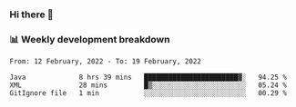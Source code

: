 ### Hi there 👋

### 📊 Weekly development breakdown
<!--START_SECTION:waka-->
```text
From: 12 February, 2022 - To: 19 February, 2022

Java             8 hrs 39 mins   ███████████████████████▓░   94.25 % 
XML              28 mins         █▒░░░░░░░░░░░░░░░░░░░░░░░   05.24 % 
GitIgnore file   1 min           ░░░░░░░░░░░░░░░░░░░░░░░░░   00.29 % 
```
<!--END_SECTION:waka-->
